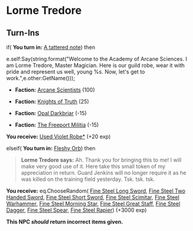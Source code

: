 # Lorme Tredore
## Turn-Ins




if( **You turn in:** [A tattered note](/item/18740)) then 


e.self:Say(string.format("Welcome to the Academy of Arcane Sciences. I am Lorme Tredore, Master Magician. Here is our guild robe, wear it with pride and represent us well, young %s. Now, let's get to work.",e.other:GetName()));


* __Faction:__ [Arcane Scientists](/faction/220) (100)


* __Faction:__ [Knights of Truth](/faction/281) (25)


* __Faction:__ [Opal Darkbriar](/faction/296) (-15)


* __Faction:__ [The Freeport Militia](/faction/330) (-15)


 **You receive:**  [Used Violet Robe*](/item/13559) (+20 exp)

elseif( **You turn in:** [Fleshy Orb](/item/13951)) then 


>**Lorme Tredore says:** Ah. Thank you for bringing this to me! I will make very good use of it. Here take this small token of my appreciation in return. Guard Jenkins will no longer require it as he was killed on the training field yesterday. Tsk. tsk. tsk.


 **You receive:** eq.ChooseRandom( [Fine Steel Long Sword](/item/5350), [Fine Steel Two Handed Sword](/item/5351), [Fine Steel Short Sword](/item/5352), [Fine Steel Scimitar](/item/5353), [Fine Steel Warhammer](/item/6350), [Fine Steel Morning Star](/item/6351), [Fine Steel Great Staff](/item/6352), [Fine Steel Dagger](/item/7350), [Fine Steel Spear](/item/7351), [Fine Steel Rapier](/item/7352)) (+3000 exp)

**This NPC *should* return incorrect items given.**


